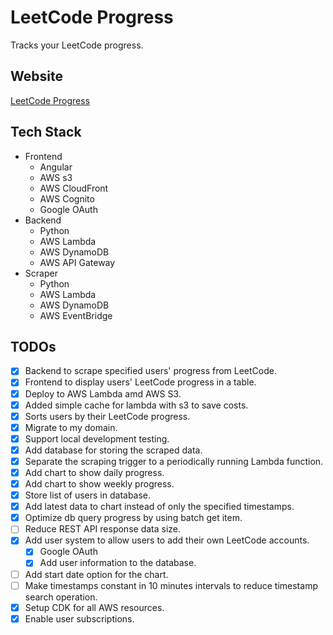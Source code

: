 # LeetCode Progress

Tracks your LeetCode progress.

## Website

[LeetCode Progress](https://leetcode-progress.dasbd72.com/)

## Tech Stack

- Frontend
  - Angular
  - AWS s3
  - AWS CloudFront
  - AWS Cognito
  - Google OAuth
- Backend
  - Python
  - AWS Lambda
  - AWS DynamoDB
  - AWS API Gateway
- Scraper
  - Python
  - AWS Lambda
  - AWS DynamoDB
  - AWS EventBridge

## TODOs

- [x] Backend to scrape specified users' progress from LeetCode.
- [x] Frontend to display users' LeetCode progress in a table.
- [x] Deploy to AWS Lambda amd AWS S3.
- [x] Added simple cache for lambda with s3 to save costs.
- [x] Sorts users by their LeetCode progress.
- [x] Migrate to my domain.
- [x] Support local development testing.
- [x] Add database for storing the scraped data.
- [x] Separate the scraping trigger to a periodically running Lambda function.
- [x] Add chart to show daily progress.
- [x] Add chart to show weekly progress.
- [x] Store list of users in database.
- [x] Add latest data to chart instead of only the specified timestamps.
- [x] Optimize db query progress by using batch get item.
- [ ] Reduce REST API response data size.
- [x] Add user system to allow users to add their own LeetCode accounts.
  - [x] Google OAuth
  - [x] Add user information to the database.
- [ ] Add start date option for the chart.
- [ ] Make timestamps constant in 10 minutes intervals to reduce timestamp search operation.
- [x] Setup CDK for all AWS resources.
- [x] Enable user subscriptions.
